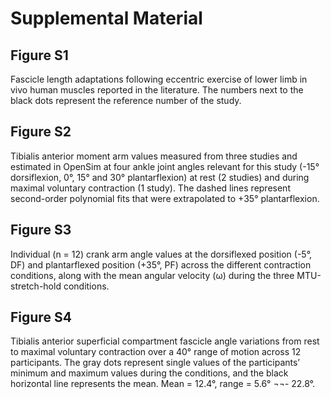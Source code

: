 # Supplemental Material

## Figure S1
Fascicle length adaptations following eccentric exercise of lower limb in vivo human muscles reported in the literature. The numbers next to the black dots represent the reference number of the study.  


## Figure S2
Tibialis anterior moment arm values measured from three studies and estimated in OpenSim at four ankle joint angles relevant for this study (-15° dorsiflexion, 0°, 15° and 30° plantarflexion) at rest (2 studies) and during maximal voluntary contraction (1 study). The dashed lines represent second-order polynomial fits that were extrapolated to +35° plantarflexion.


## Figure S3
Individual (n = 12) crank arm angle values at the dorsiflexed position (-5°, DF) and plantarflexed position (+35°, PF) across the different contraction conditions, along with the mean angular velocity (ω) during the three MTU-stretch-hold conditions. 


## Figure S4
Tibialis anterior superficial compartment fascicle angle variations from rest to maximal voluntary contraction over a 40° range of motion across 12 participants. The gray dots represent single values of the participants’ minimum and maximum values during the conditions, and the black horizontal line represents the mean. Mean = 12.4°, range = 5.6° ¬¬- 22.8°.
